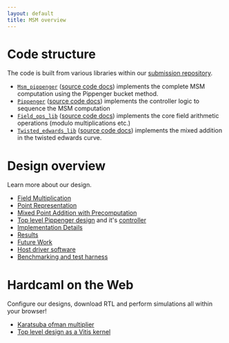 ```yaml
---
layout: default
title: MSM overview
---
```


# Code structure

The code is built from various libraries within our [submission repository](https://github.com/fyquah/hardcaml_zprize).

- [`Msm_pippenger`](https://github.com/fyquah/hardcaml_zprize/tree/master/zprize/msm_pippenger) ([source code docs](odoc/zprize/Msm_pippenger/index.html)) implements the complete MSM computation using the Pippenger bucket method.
- [`Pippenger`](https://github.com/fyquah/hardcaml_zprize/tree/master/libs/pippenger) ([source code docs](odoc/zprize/Pippenger/index.html)) implements the controller logic to sequence the MSM computation
- [`Field_ops_lib`](https://github.com/fyquah/hardcaml_zprize/tree/master/libs/field_ops) ([source code docs](odoc/zprize/Field_ops_lib/index.html)) implements the core field arithmetic operations (modulo multiplications etc.)
- [`Twisted_edwards_lib`](https://github.com/fyquah/hardcaml_zprize/tree/master/libs/twisted_edwards) ([source code docs](odoc/zprize/Twisted_edwards_lib/index.html)) implements the mixed addition in the twisted edwards curve.

# Design overview

Learn more about our design.

* [Field Multiplication](msm_field_multiplication.html)
* [Point Representation](msm_point_representation.html)
* [Mixed Point Addition with Precomputation](msm_mixed_point_addition_with_precomputation.html)
* [Top level Pippenger design](pippenger.html) and it's [controller](msm-pippenger-controller.html)
* [Implementation Details](msm_implementation_details.html)
* [Results](msm_results.html)
* [Future Work](msm_future_work.html)
* [Host driver software](msm_host.html)
* [Benchmarking and test harness](msm_test.html)

# Hardcaml on the Web

Configure our designs, download RTL and perform simulations all within your browser!

- [Karatsuba ofman multiplier](apps/msm/msm-karatsuba-ofman-mult.html)
- [Top level design as a Vitis kernel](apps/msm/msm-top-app.html)
